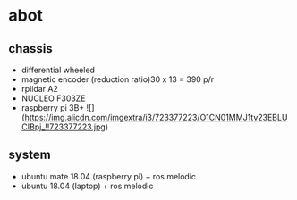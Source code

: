# abot

## chassis
- differential wheeled
- magnetic encoder (reduction ratio)30 x 13 = 390 p/r
- rplidar A2
- NUCLEO F303ZE
- raspberry pi 3B+ 
![] (https://img.alicdn.com/imgextra/i3/723377223/O1CN01MMJ1tv23EBLUCIBpj_!!723377223.jpg)

## system
- ubuntu mate 18.04 (raspberry pi) + ros melodic
- ubuntu 18.04 (laptop) + ros melodic
